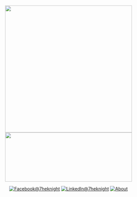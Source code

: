 <h1 align=center> </h1>
<p align=center>
  <kbd><img width=400 src="https://github-readme-stats.vercel.app/api?username=7heknight&bg_color=00000000&text_color=58a6ff&hide_border=true&disable_animations=true&include_all_commits=true"><img height=155 width=400 src="https://github-readme-stats.vercel.app/api/top-langs/?username=7heknight&layout=compact&langs_count=10&bg_color=00000000&text_color=58a6ff&hide_border=true&disable_animations=true&card_width=485&line_height=35" /></kbd>
</p>

<p align=center>
<a href="https://www.facebook.com/7heknight"><img src="https://img.shields.io/badge/Facebook--_.svg?style=social&logo=facebook" alt="Facebook@7heknight"></a>
<a href="https://www.linkedin.com/in/7heknight"><img src="https://img.shields.io/badge/LinkedIn--_.svg?style=social&logo=linkedin" alt="LinkedIn@7heknight"></a>
<a href="https://7heknight.github.io/"><img src="https://img.shields.io/badge/About--_.svg?style=about" alt="About"></a>
</p>
